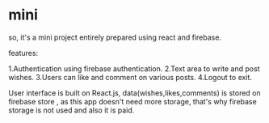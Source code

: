 # mini
so, it's a mini project entirely prepared using react and firebase. 

features:

1.Authentication using firebase authentication.
2.Text area to write and post wishes.
3.Users can like and comment on various posts.
4.Logout to exit.


User interface is built on React.js, data(wishes,likes,comments) is stored on firebase store , as this app doesn't need more storage, that's why firebase storage is not used and also it is paid.
